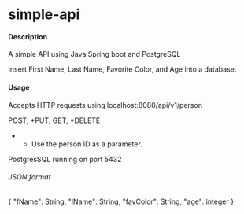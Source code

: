 # simple-api

#### Description

A simple API using Java Spring boot and PostgreSQL

Insert First Name, Last Name, Favorite Color, and Age into a database.



#### Usage

Accepts HTTP requests using localhost:8080/api/v1/person

POST, *PUT, GET, *DELETE
* - Use the person ID as a parameter.

PostgresSQL running on port 5432

###### JSON format

{
  "fName": String,
  "lName": String,
  "favColor": String,
  "age": integer
}
